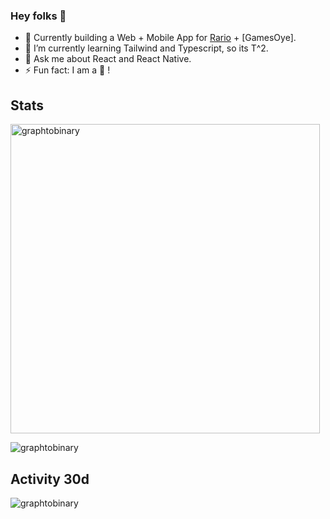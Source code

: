 ### Hey folks 👋

- 🔭 Currently building a Web + Mobile App for [Rario](https://rario.com/) + [GamesOye].
- 🐣 I’m currently learning Tailwind and Typescript, so its T^2.
- 💬 Ask me about React and React Native.
- ⚡ Fun fact: I am a 🐨 !
<!--
**graphtobinary/graphtobinary** is a ✨ _special_ ✨ repository because its `README.md` (this file) appears on your GitHub profile.

Here are some ideas to get you started:

- 🔭 I’m currently working on ...
- 🌱 I’m currently learning ...
- 👯 I’m looking to collaborate on ...
- 🤔 I’m looking for help with ...
- 💬 Ask me about ...
- 📫 How to reach me: ...
- 😄 Pronouns: ...
- ⚡ Fun fact: ...
-->

<!--  ![Visitor Count](https://profile-counter.glitch.me/{graphtobinary}/count.svg) -->
## Stats


<p>
<img width="495px" src="https://github-readme-stats.vercel.app/api/top-langs?username=graphtobinary&show_icons=true&theme=radical&locale=en&layout=compact&hide_border=true" alt="graphtobinary" />
</p>
<p>
<img src="https://github-readme-streak-stats.herokuapp.com/?user=graphtobinary&theme=radical&hide_border=true" alt="graphtobinary" />
</p>

## Activity 30d

<p>
<img src="https://activity-graph.herokuapp.com/graph?username=graphtobinary&bg_color=141321&color=a8fdf5&line=fd438c&point=f54d90&area=true&hide_border=true" alt="graphtobinary" />
</p>
